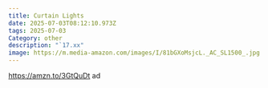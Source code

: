 ```yaml
---
title: Curtain Lights
date: 2025-07-03T08:12:10.973Z
tags: 2025-07-03
Category: other
description: "`17.xx"
image: https://m.media-amazon.com/images/I/81bGXoMsjcL._AC_SL1500_.jpg
---
```

https://amzn.to/3GtQuDt    ad